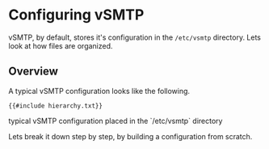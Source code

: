 # Configuring vSMTP

vSMTP, by default, stores it's configuration in the `/etc/vsmtp` directory. Lets look at how files are organized.

## Overview

A typical vSMTP configuration looks like the following.

```
{{#include hierarchy.txt}}
```
<p class="ann"> typical vSMTP configuration placed in the `/etc/vsmtp` directory</p>

Lets break it down step by step, by building a configuration from scratch.